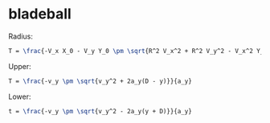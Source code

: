 # bladeball
 
Radius:
```latex
T = \frac{-V_x X_0 - V_y Y_0 \pm \sqrt{R^2 V_x^2 + R^2 V_y^2 - V_x^2 Y_0^2 + 2 V_x V_y X_0 Y_0 - V_y^2 X_0^2}}{V_x^2 + V_y^2}
```

Upper:
```latex
T = \frac{-v_y \pm \sqrt{v_y^2 + 2a_y(D - y)}}{a_y}
```

Lower:
```latex
t = \frac{-v_y \pm \sqrt{v_y^2 - 2a_y(y + D)}}{a_y}
```